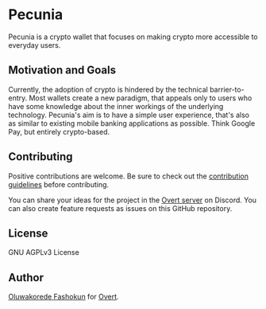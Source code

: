 # Pecunia

Pecunia is a crypto wallet that focuses on making crypto more accessible to everyday users.

## Motivation and Goals

Currently, the adoption of crypto is hindered by the technical barrier-to-entry. Most wallets create a new paradigm, that appeals only to users who have some knowledge about the inner workings of the underlying technology. Pecunia's aim is to have a simple user experience, that's also as similar to existing mobile banking applications as possible. Think Google Pay, but entirely crypto-based.

## Contributing

Positive contributions are welcome. Be sure to check out the [contribution guidelines](.github/CONTRIBUTING.md) before contributing.

You can share your ideas for the project in the [Overt server](https://discord.gg/t6wVzUh) on Discord. You can also create feature requests as issues on this GitHub repository.

## License

GNU AGPLv3 License

## Author

[Oluwakorede Fashokun](https://twitter.com/koredefashokun) for [Overt](https://overt.dev).
